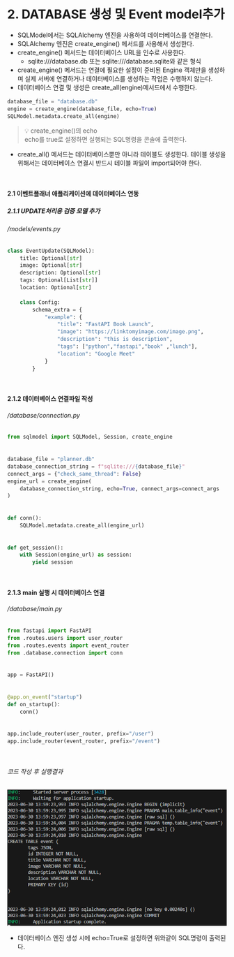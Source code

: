 # 2. DATABASE 생성 및 Event model추가
- SQLModel에서는 SQLAlchemy 엔진을 사용하여 데이터베이스를 연결한다.
- SQLAlchemy 엔진은 create_engine() 메서드를 사용해서 생성한다.
- create_engine() 메서드는 데이터베이스 URL을 인수로 사용한다.
  - sqlite:///database.db 또는 sqlite:///database.sqlite와 같은 형식    
- create_engine() 메서드는 연결에 필요한 설정이 준비된 Engine 객체만을 생성하며
  실제 서버에 연결하거나 데이터베이스를 생성하는 작업은 수행하지 않는다.
- 데이터베이스 연결 및 생성은 create_all(engine)메서드에서 수행한다.

```python
database_file = "database.db"
engine = create_engine(database_file, echo=True)
SQLModel.metadata.create_all(engine)
```

> 💡 create_engine()의 echo  
> echo를 true로 설정하면 실행되는 SQL명령을 콘솔에 출력한다.

- create_all() 메서드는 데이터베이스뿐만 아니라 테이블도 생성한다. 테이블 생성을 위해서는 데이터베이스 연결시 반드시 테이블 파일이 import되어야 한다.

<br/>

#### 2.1 이벤트플래너 애플리케이션에 데이터베이스 연동
  
##### 2.1.1 UPDATE처리용 검증 모델 추가

###### /models/events.py
```python
class EventUpdate(SQLModel):
    title: Optional[str]
    image: Optional[str]
    description: Optional[str]
    tags: Optional[List[str]] 
    location: Optional[str]
                       
    class Config:
        schema_extra = {
            "example": {
                "title": "FastAPI Book Launch",
                "image": "https://linktomyimage.com/image.png",
                "description": "this is description",
                "tags": ["python","fastapi","book" ,"lunch"],
                "location": "Google Meet"
            }
        }
```

<br/>


#### 2.1.2 데이터베이스 연결파일 작성

###### /database/connection.py
```python
from sqlmodel import SQLModel, Session, create_engine


database_file = "planner.db"
database_connection_string = f"sqlite:///{database_file}"
connect_args = {"check_same_thread": False}
engine_url = create_engine(
    database_connection_string, echo=True, connect_args=connect_args
)


def conn():
    SQLModel.metadata.create_all(engine_url)


def get_session():
    with Session(engine_url) as session:
        yield session
```
<br/>

#### 2.1.3 main 실행 시 데이터베이스 연결

###### /database/main.py
```python
from fastapi import FastAPI
from .routes.users import user_router
from .routes.events import event_router
from .database.connection import conn


app = FastAPI()


@app.on_event("startup")
def on_startup():
    conn()


app.include_router(user_router, prefix="/user")
app.include_router(event_router, prefix="/event")
```

<br/>

###### 코드 작성 후 실행결과
![Alt text](img/part4_ch2_image.png)

- 데이터베이스 엔진 생성 시에 echo=True로 설정하면 위와같이 SQL명령이 출력된다.

